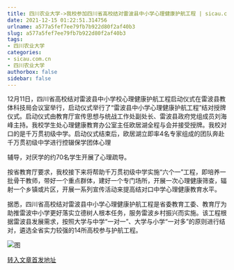 ```yaml
---
title: 四川农业大学->我校参加四川省高校结对雷波县中小学心理健康护航工程 | sicau.com.cn
date: 2021-12-15 01:22:51.314756
urlname: a577a5fef7ee79fb7b922d80f2af40b3
slug: a577a5fef7ee79fb7b922d80f2af40b3
tags: 
- 四川农业大学
categories:
- sicau.com.cn
- 四川农业大学
authorbox: false
sidebar: false
---
```

12月11日，四川省高校结对雷波县中小学校心理健康护航工程启动仪式在雷波县教体科技局会议室举行，启动仪式举行了“雷波县中小学心理健康护航工程”结对授牌仪式。启动仪式由教育厅宣传思想与统战工作处副处长、雷波县政府党组成员刘海峰主持。我校学生处心理健康教育办公室主任欧居湖全程与会并接受授牌。我校对口的是千万贯初级中学。启动仪式结束后，欧居湖立即率4名专家组成的团队奔赴千万贯初级中学进行控辍保学团体心理
<!--more-->
辅导，对厌学的约70名学生开展了心理疏导。  

按省教育厅要求，我校接下来将帮助千万贯初级中学实施“六个一”工程，即培养一批骨干教师，带好一个重点群体，建好一个专门场所，开展一次心理健康筛查，辐射一个乡镇或片区，开展一系列宣传活动来提高结对口中学心理健康教育水平。

据悉，四川省高校结对雷波县中小学心理健康护航工程是省委教育工委、教育厅为助推雷波中小学更好落实立德树人根本任务，服务雷波乡村振兴而实施。该工程根据雷波县发展需求，按照大学与中学“一对一”、大学与小学“一对多”的原则进行结对，遴选全省实力较强的14所高校参与护航工程。

![图](https://news.sicau.edu.cn/__local/6/88/B6/B08B2B4F4E108B25F29D56328B1_A6F7A310_18CB4.jpg)

[转入文章首发地址](https://news.sicau.edu.cn/info/1078/66033.htm)